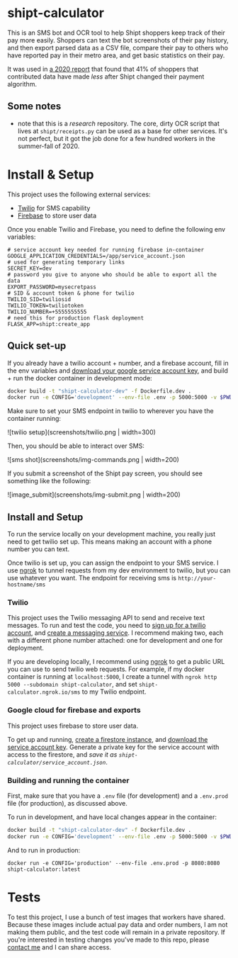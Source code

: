 # shipt-calculator

This is an SMS bot and OCR tool to help Shipt shoppers keep track of their pay more easily. Shoppers can text the
bot screenshots of their pay history, and then export parsed data as a CSV file, compare their pay
to others who have reported pay in their metro area, and get basic statistics on their pay.

It was used in [a 2020 report](https://gigbox.media.mit.edu/posts/2020-10-13-bargaining-with-the-algorithm-shipt-shopper-pay/) that found that 41% of shoppers that contributed data have made _less_ after Shipt changed their payment algorithm.

## Some notes

- note that this is a _research_ repository. The core, dirty OCR script that lives at
  `shipt/receipts.py` can be used as a base for other services. It's not perfect, but it got the job
  done for a few hundred workers in the summer-fall of 2020.

# Install & Setup

This project uses the following external services:

- [Twilio](https://www.twilio.com/) for SMS capability
- [Firebase](https://firebase.google.com/) to store user data

Once you enable Twilio and Firebase, you need to define the following env variables:

```
# service account key needed for running firebase in-container
GOOGLE_APPLICATION_CREDENTIALS=/app/service_account.json
# used for generating temporary links
SECRET_KEY=dev
# password you give to anyone who should be able to export all the data
EXPORT_PASSWORD=mysecretpass
# SID & account token & phone for twilio
TWILIO_SID=twiliosid
TWILIO_TOKEN=twiliotoken
TWILIO_NUMBER=+5555555555
# need this for production flask deployment
FLASK_APP=shipt:create_app
```

## Quick set-up

If you already have a twilio account + number, and a firebase account, fill in the env variables and
[download your google service account key](https://console.cloud.google.com/iam-admin/serviceaccounts), and build + run the docker container in development mode:

```bash
docker build -t "shipt-calculator-dev" -f Dockerfile.dev .
docker run -e CONFIG='development' --env-file .env -p 5000:5000 -v $PWD:/app shipt-calculator-dev:latest
```

Make sure to set your SMS endpoint in twilio to wherever you have the container running:

![twilio setup](screenshots/twilio.png | width=300)

Then, you should be able to interact over SMS:

![sms shot](screenshots/img-commands.png | width=200)

If you submit a screenshot of the Shipt pay screen, you should see something like the following:

![image_submit](screenshots/img-submit.png | width=200)

## Install and Setup

To run the service locally on your development machine, you really just need to get twilio set up.
This means making an account with a phone number you can text.

Once twilio is set up, you can assign the endpoint to your SMS service. I use [ngrok](https://ngrok.com/) to tunnel requests from my dev environment to twilio, but you can use whatever you want. The endpoint for receiving sms is `http://your-hostname/sms`

### Twilio

This project uses the Twilio messaging API to send and receive text messages. To run and test the
code, you need to [sign up for a twilio account](https://www.twilio.com/try-twilio), and [create a
messaging service](https://www.twilio.com/docs/messaging/services). I recommend making two, each with a different phone number attached: one for development and one for deployment.

If you are developing locally, I recommend using [ngrok](https://ngrok.com) to get a public URL you
can use to send twilio web requests. For example, if my docker container is running at
`localhost:5000`, I create a tunnel with `ngrok http 5000 --subdomain shipt-calculator`, and set
`shipt-calculator.ngrok.io/sms` to my Twilio endpoint.

### Google cloud for firebase and exports

This project uses firebase to store user data.

To get up and running, [create a firestore
instance](https://firebase.google.com/docs/firestore/quickstart), and [download the service account
key](https://console.cloud.google.com/iam-admin/serviceaccounts). Generate a private key for the
service account with access to the firestore, and _save it as `shipt-calculator/service_account.json`_.

### Building and running the container

First, make sure that you have a `.env` file (for development) and a `.env.prod` file (for production), as discussed above.

To run in development, and have local changes appear in the container:

```bash
docker build -t "shipt-calculator-dev" -f Dockerfile.dev .
docker run -e CONFIG='development' --env-file .env -p 5000:5000 -v $PWD:/app shipt-calculator-dev:latest
```

And to run in production:

```
docker run -e CONFIG='production' --env-file .env.prod -p 8080:8080 shipt-calculator:latest
```

# Tests

To test this project, I use a bunch of test images that workers have shared. Because these images
include actual pay data and order numbers, I am not making them public, and the test code will
remain in a private repository. If you're interested in testing changes you've made to this repo,
please [contact me](mailto:dcalacci@media.mit.edu) and I can share access.
